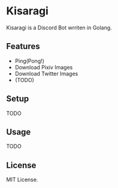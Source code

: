 # Kisaragi

Kisaragi is a Discord Bot wrriten in Golang.

## Features

- Ping(Pong!)
- Download Pixiv Images
- Download Twitter Images
- (TODO)

## Setup

TODO

## Usage 

TODO

## License

MIT License.